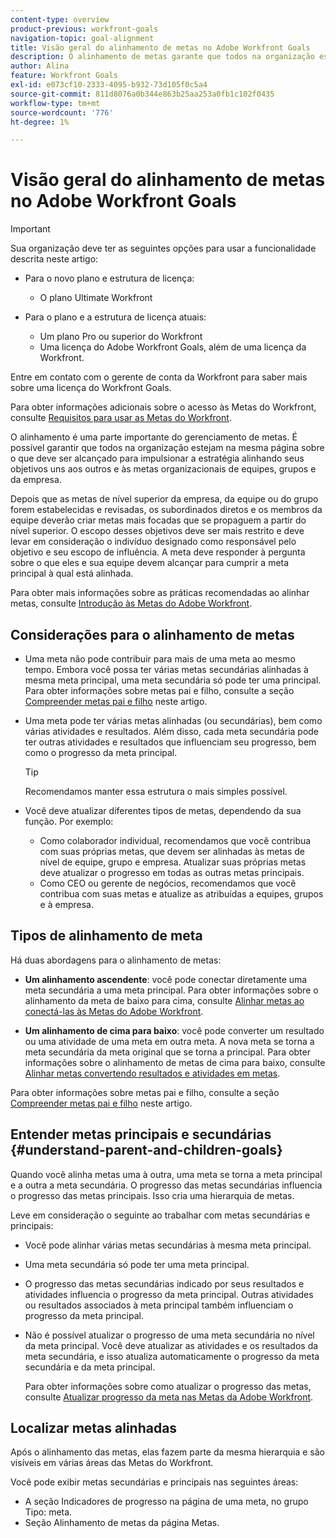 ```yaml
---
content-type: overview
product-previous: workfront-goals
navigation-topic: goal-alignment
title: Visão geral do alinhamento de metas no Adobe Workfront Goals
description: O alinhamento de metas garante que todos na organização estejam na mesma página sobre o que deve ser alcançado alinhando suas metas uns aos outros e às metas organizacionais de equipes, grupos e da empresa.
author: Alina
feature: Workfront Goals
exl-id: e073cf10-2333-4095-b932-73d105f0c5a4
source-git-commit: 811d8076a0b344e863b25aa253a0fb1c102f0435
workflow-type: tm+mt
source-wordcount: '776'
ht-degree: 1%

---
```


# Visão geral do alinhamento de metas no Adobe Workfront Goals

>[!IMPORTANT]
>
>Sua organização deve ter as seguintes opções para usar a funcionalidade descrita neste artigo:
>
>* Para o novo plano e estrutura de licença:
>
>   * O plano Ultimate Workfront
>    
>* Para o plano e a estrutura de licença atuais:
>
>   * Um plano Pro ou superior do Workfront
>   * Uma licença do Adobe Workfront Goals, além de uma licença da Workfront.
>
>Entre em contato com o gerente de conta da Workfront para saber mais sobre uma licença do Workfront Goals.
> 
>Para obter informações adicionais sobre o acesso às Metas do Workfront, consulte [Requisitos para usar as Metas do Workfront](/help/quicksilver/workfront-goals/goal-management/access-needed-for-wf-goals.md).


O alinhamento é uma parte importante do gerenciamento de metas. É possível garantir que todos na organização estejam na mesma página sobre o que deve ser alcançado para impulsionar a estratégia alinhando seus objetivos uns aos outros e às metas organizacionais de equipes, grupos e da empresa.

Depois que as metas de nível superior da empresa, da equipe ou do grupo forem estabelecidas e revisadas, os subordinados diretos e os membros da equipe deverão criar metas mais focadas que se propaguem a partir do nível superior. O escopo desses objetivos deve ser mais restrito e deve levar em consideração o indivíduo designado como responsável pelo objetivo e seu escopo de influência. A meta deve responder à pergunta sobre o que eles e sua equipe devem alcançar para cumprir a meta principal à qual está alinhada.

Para obter mais informações sobre as práticas recomendadas ao alinhar metas, consulte [Introdução às Metas do Adobe Workfront](../../workfront-goals/goal-management/getting-started-with-wf-goals.md).

## Considerações para o alinhamento de metas

* Uma meta não pode contribuir para mais de uma meta ao mesmo tempo. Embora você possa ter várias metas secundárias alinhadas à mesma meta principal, uma meta secundária só pode ter uma principal. Para obter informações sobre metas pai e filho, consulte a seção [Compreender metas pai e filho](#understand-parent-and-children-goals) neste artigo.
* Uma meta pode ter várias metas alinhadas (ou secundárias), bem como várias atividades e resultados. Além disso, cada meta secundária pode ter outras atividades e resultados que influenciam seu progresso, bem como o progresso da meta principal.

  >[!TIP]
  >
  >Recomendamos manter essa estrutura o mais simples possível.

* Você deve atualizar diferentes tipos de metas, dependendo da sua função. Por exemplo:

   * Como colaborador individual, recomendamos que você contribua com suas próprias metas, que devem ser alinhadas às metas de nível de equipe, grupo e empresa. Atualizar suas próprias metas deve atualizar o progresso em todas as outras metas principais.
   * Como CEO ou gerente de negócios, recomendamos que você contribua com suas metas e atualize as atribuídas a equipes, grupos e à empresa.

## Tipos de alinhamento de meta

Há duas abordagens para o alinhamento de metas:

* **Um alinhamento ascendente**: você pode conectar diretamente uma meta secundária a uma meta principal. Para obter informações sobre o alinhamento da meta de baixo para cima, consulte [Alinhar metas ao conectá-las às Metas do Adobe Workfront](../../workfront-goals/goal-alignment/align-goals-by-connecting-them.md).

* **Um alinhamento de cima para baixo**: você pode converter um resultado ou uma atividade de uma meta em outra meta. A nova meta se torna a meta secundária da meta original que se torna a principal. Para obter informações sobre o alinhamento de metas de cima para baixo, consulte [Alinhar metas convertendo resultados e atividades em metas](../../workfront-goals/goal-alignment/align-goals-by-converting-results-activities.md).

Para obter informações sobre metas pai e filho, consulte a seção [Compreender metas pai e filho](#understand-parent-and-children-goals) neste artigo.

## Entender metas principais e secundárias {#understand-parent-and-children-goals}

Quando você alinha metas uma à outra, uma meta se torna a meta principal e a outra a meta secundária. O progresso das metas secundárias influencia o progresso das metas principais. Isso cria uma hierarquia de metas.

Leve em consideração o seguinte ao trabalhar com metas secundárias e principais:

* Você pode alinhar várias metas secundárias à mesma meta principal.
* Uma meta secundária só pode ter uma meta principal.
* O progresso das metas secundárias indicado por seus resultados e atividades influencia o progresso da meta principal. Outras atividades ou resultados associados à meta principal também influenciam o progresso da meta principal.
* Não é possível atualizar o progresso de uma meta secundária no nível da meta principal. Você deve atualizar as atividades e os resultados da meta secundária, e isso atualiza automaticamente o progresso da meta secundária e da meta principal.

  Para obter informações sobre como atualizar o progresso das metas, consulte [Atualizar progresso da meta nas Metas da Adobe Workfront](../../workfront-goals/goal-review-and-workfront-goals-sections/check-in-goals.md).

## Localizar metas alinhadas

Após o alinhamento das metas, elas fazem parte da mesma hierarquia e são visíveis em várias áreas das Metas do Workfront.

<!--
* In the Production enviroment, you can view children and parent goals in the following areas:

    * The Goal Details panel
    * Goal List
    * Goal Alignment section
    * Check-in section
    * Pulse section
    * You can view all the parent goals of a goal in the Goal Hierarchy field of a Project or Goal report.
-->
Você pode exibir metas secundárias e principais nas seguintes áreas:

* A seção Indicadores de progresso na página de uma meta, no grupo Tipo: meta.
* Seção Alinhamento de metas da página Metas.




